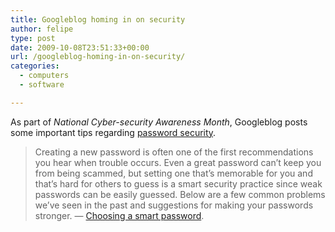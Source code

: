 ```yaml
---
title: Googleblog homing in on security
author: felipe
type: post
date: 2009-10-08T23:51:33+00:00
url: /googleblog-homing-in-on-security/
categories:
  - computers
  - software

---
```

As part of _National Cyber-security Awareness Month_, Googleblog posts some important tips regarding [password security][1].

> Creating a new password is often one of the first recommendations you hear when trouble occurs. Even a great password can&#8217;t keep you from being scammed, but setting one that&#8217;s memorable for you and that&#8217;s hard for others to guess is a smart security practice since weak passwords can be easily guessed. Below are a few common problems we&#8217;ve seen in the past and suggestions for making your passwords stronger. &#8212; [Choosing a smart password][1].

 [1]: http://gmailblog.blogspot.com/2009/10/choosing-smart-password.html